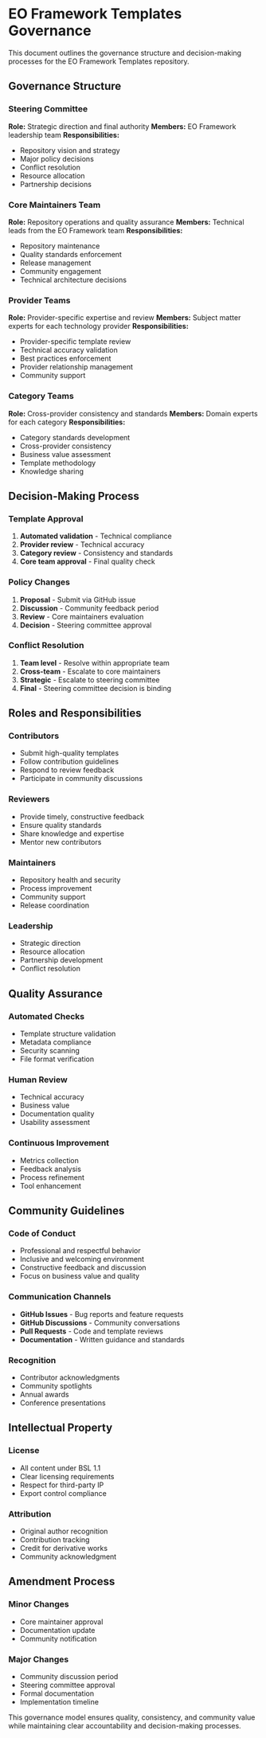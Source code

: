 # EO Framework Templates Governance

This document outlines the governance structure and decision-making processes for the EO Framework Templates repository.

## Governance Structure

### Steering Committee
**Role:** Strategic direction and final authority
**Members:** EO Framework leadership team
**Responsibilities:**
- Repository vision and strategy
- Major policy decisions
- Conflict resolution
- Resource allocation
- Partnership decisions

### Core Maintainers Team
**Role:** Repository operations and quality assurance
**Members:** Technical leads from the EO Framework team
**Responsibilities:**
- Repository maintenance
- Quality standards enforcement
- Release management
- Community engagement
- Technical architecture decisions

### Provider Teams
**Role:** Provider-specific expertise and review
**Members:** Subject matter experts for each technology provider
**Responsibilities:**
- Provider-specific template review
- Technical accuracy validation
- Best practices enforcement
- Provider relationship management
- Community support

### Category Teams
**Role:** Cross-provider consistency and standards
**Members:** Domain experts for each category
**Responsibilities:**
- Category standards development
- Cross-provider consistency
- Business value assessment
- Template methodology
- Knowledge sharing

## Decision-Making Process

### Template Approval
1. **Automated validation** - Technical compliance
2. **Provider review** - Technical accuracy
3. **Category review** - Consistency and standards
4. **Core team approval** - Final quality check

### Policy Changes
1. **Proposal** - Submit via GitHub issue
2. **Discussion** - Community feedback period
3. **Review** - Core maintainers evaluation
4. **Decision** - Steering committee approval

### Conflict Resolution
1. **Team level** - Resolve within appropriate team
2. **Cross-team** - Escalate to core maintainers
3. **Strategic** - Escalate to steering committee
4. **Final** - Steering committee decision is binding

## Roles and Responsibilities

### Contributors
- Submit high-quality templates
- Follow contribution guidelines
- Respond to review feedback
- Participate in community discussions

### Reviewers
- Provide timely, constructive feedback
- Ensure quality standards
- Share knowledge and expertise
- Mentor new contributors

### Maintainers
- Repository health and security
- Process improvement
- Community support
- Release coordination

### Leadership
- Strategic direction
- Resource allocation
- Partnership development
- Conflict resolution

## Quality Assurance

### Automated Checks
- Template structure validation
- Metadata compliance
- Security scanning
- File format verification

### Human Review
- Technical accuracy
- Business value
- Documentation quality
- Usability assessment

### Continuous Improvement
- Metrics collection
- Feedback analysis
- Process refinement
- Tool enhancement

## Community Guidelines

### Code of Conduct
- Professional and respectful behavior
- Inclusive and welcoming environment
- Constructive feedback and discussion
- Focus on business value and quality

### Communication Channels
- **GitHub Issues** - Bug reports and feature requests
- **GitHub Discussions** - Community conversations
- **Pull Requests** - Code and template reviews
- **Documentation** - Written guidance and standards

### Recognition
- Contributor acknowledgments
- Community spotlights
- Annual awards
- Conference presentations

## Intellectual Property

### License
- All content under BSL 1.1
- Clear licensing requirements
- Respect for third-party IP
- Export control compliance

### Attribution
- Original author recognition
- Contribution tracking
- Credit for derivative works
- Community acknowledgment

## Amendment Process

### Minor Changes
- Core maintainer approval
- Documentation update
- Community notification

### Major Changes
- Community discussion period
- Steering committee approval
- Formal documentation
- Implementation timeline

This governance model ensures quality, consistency, and community value while maintaining clear accountability and decision-making processes.